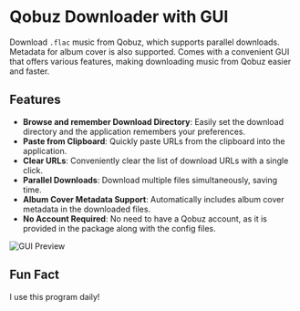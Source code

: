 # Qobuz Downloader with GUI

Download `.flac` music from Qobuz, which supports parallel downloads. Metadata for album cover is also supported. Comes with a convenient GUI that offers various features, making downloading music from Qobuz easier and faster.

## Features

- **Browse and remember Download Directory**: Easily set the download directory and the application remembers your preferences.
- **Paste from Clipboard**: Quickly paste URLs from the clipboard into the application.
- **Clear URLs**: Conveniently clear the list of download URLs with a single click.
- **Parallel Downloads**: Download multiple files simultaneously, saving time.
- **Album Cover Metadata Support**: Automatically includes album cover metadata in the downloaded files.
- **No Account Required**: No need to have a Qobuz account, as it is provided in the package along with the config files.

![GUI Preview](https://user-images.githubusercontent.com/67509348/236596246-62a7cbd9-faad-4153-8f87-dc5b2a79a0c4.png)


## Fun Fact


I use this program daily!
